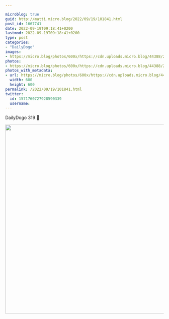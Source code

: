 ```yaml
---

microblog: true
guid: http://matti.micro.blog/2022/09/19/101841.html
post_id: 1667741
date: 2022-09-19T09:18:41+0200
lastmod: 2022-09-19T09:18:41+0200
type: post
categories:
- "DailyDogo"
images:
- https://micro.blog/photos/600x/https://cdn.uploads.micro.blog/44388/2022/3a99e81270.jpg
photos:
- https://micro.blog/photos/600x/https://cdn.uploads.micro.blog/44388/2022/3a99e81270.jpg
photos_with_metadata:
- url: https://micro.blog/photos/600x/https://cdn.uploads.micro.blog/44388/2022/3a99e81270.jpg
  width: 600
  height: 600
permalink: /2022/09/19/101841.html
twitter:
  id: 1571760727928590339
  username:
---
```

DailyDogo 319 🐶

<img src="https://micro.blog/photos/600x/https://blog.martin-haehnel.de/uploads/2022/3a99e81270.jpg" width="600" height="600" alt="" />
